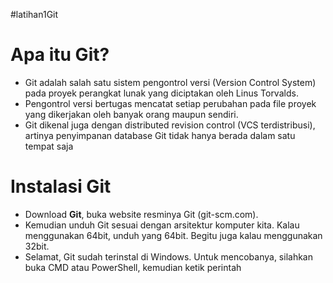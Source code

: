 #latihan1Git
# Apa itu Git?
* Git adalah salah satu sistem pengontrol versi (Version Control
System) pada proyek perangkat lunak yang diciptakan oleh Linus
Torvalds. 
* Pengontrol versi bertugas mencatat setiap perubahan pada file
proyek yang dikerjakan oleh banyak orang maupun sendiri.  
* Git dikenal juga dengan distributed revision control (VCS terdistribusi),
artinya penyimpanan database Git tidak hanya berada dalam satu
tempat saja
# Instalasi Git
* Download **Git**, buka website resminya Git (git-scm.com).  
* Kemudian unduh Git sesuai dengan arsitektur komputer kita. Kalau
menggunakan 64bit, unduh yang 64bit. Begitu juga kalau
menggunakan 32bit.  
* Selamat, Git sudah terinstal di Windows. Untuk mencobanya,
silahkan buka CMD atau PowerShell, kemudian ketik perintah

